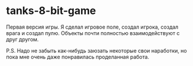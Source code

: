 # tanks-8-bit-game
Первая версия игры.
Я сделал игровое поле, создал игрока, создал врага и создал пулю. Объекты почти полностью взаимодействуют с друг другом.

P.S. Надо не забыть как-нибудь заюзать некоторые свои наработки, но пока мне очень даже понравилась проделанная работа.
